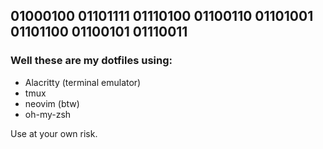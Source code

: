 ## 01000100 01101111 01110100 01100110 01101001 01101100 01100101 01110011                                                                        

### Well these are my dotfiles using:
- Alacritty (terminal emulator)
- tmux
- neovim (btw)
- oh-my-zsh

Use at your own risk.
